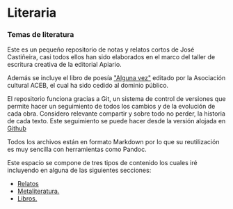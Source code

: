 # Literaria

### Temas de literatura

Este es un pequeño repositorio de notas y relatos cortos de José Castiñeira, casi todos ellos han sido elaborados en el marco del taller de escritura creativa de la editorial Apiario. 

Además se incluye el libro de poesía ["Alguna vez"](https://www.bibliotecavirtualaceb.org/alguna-vez/#) editado por la Asociación cultural ACEB, el cual ha sido cedido al dominio público. 

El repositorio funciona gracias a Git, un sistema de control de versiones que permite hacer un seguimiento de todos los cambios y de la evolución de cada obra. Considero relevante compartir y sobre todo no perder, la historia de cada texto.  Este seguimiento se puede hacer desde la versión alojada en [Github](https://github.com/jmcastinheira/literaria) 

Todos los archivos están en formato Markdown por lo que su reutilización es muy sencilla con herramientas como Pandoc. 

Este espacio se compone de tres tipos de contenido los cuales iré incluyendo en alguna de las siguientes secciones:

- [Relatos](https://notas.entelequia.info/relatos)
- [Metaliteratura.](https://notas.entelequia.info/metaliteraria)
- [Libros.](https://notas.entelequia.info/libros)
